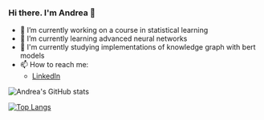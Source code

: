 ### Hi there. I'm Andrea 👋

<!--
**andrea-cadeddu/andrea-cadeddu** is a ✨ *special* ✨ repository because its `README.md` (this file) appears on your GitHub profile.
-->

* 🔭 I’m currently working on a course in statistical learning
* 🌱 I’m currently learning advanced neural networks
* 🧩 I'm currently studying implementations of knowledge graph with bert models
* 📫 How to reach me:
    * [LinkedIn](https://www.linkedin.com/in/andrea-cadeddu)

![Andrea's GitHub stats](https://github-readme-stats.vercel.app/api?username=andrea-cadeddu)

[![Top Langs](https://github-readme-stats.vercel.app/api/top-langs/?username=andrea-cadeddu)](https://github.com/andrea-cadeddu/github-readme-stats)

